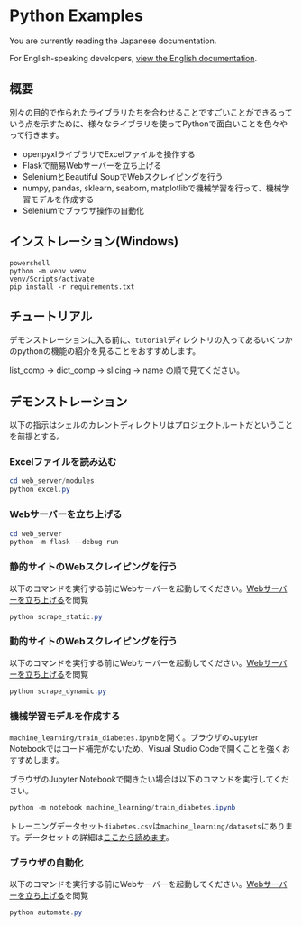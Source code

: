 # Python Examples

You are currently reading the Japanese documentation.

For English-speaking developers, [view the English documentation](docs/README-en.md).

## 概要

別々の目的で作られたライブラリたちを合わせることですごいことができるっていう点を示すために、様々なライブラリを使ってPythonで面白いことを色々やって行きます。

- openpyxlライブラリでExcelファイルを操作する
- Flaskで簡易Webサーバーを立ち上げる
- SeleniumとBeautiful SoupでWebスクレイピングを行う
- numpy, pandas, sklearn, seaborn, matplotlibで機械学習を行って、機械学習モデルを作成する
- Seleniumでブラウザ操作の自動化

## インストレーション(Windows)

```
powershell
python -m venv venv
venv/Scripts/activate
pip install -r requirements.txt
```

## チュートリアル

デモンストレーションに入る前に、`tutorial`ディレクトリの入ってあるいくつかのpythonの機能の紹介を見ることをおすすめします。

list_comp -> dict_comp -> slicing -> name の順で見てください。

## デモンストレーション

以下の指示はシェルのカレントディレクトリはプロジェクトルートだということを前提とする。

### Excelファイルを読み込む

```powershell
cd web_server/modules
python excel.py
```

### Webサーバーを立ち上げる

```powershell
cd web_server
python -m flask --debug run
```

### 静的サイトのWebスクレイピングを行う

以下のコマンドを実行する前にWebサーバーを起動してください。[Webサーバーを立ち上げる](#webサーバーを立ち上げる)を閲覧

```powershell
python scrape_static.py
```

### 動的サイトのWebスクレイピングを行う

以下のコマンドを実行する前にWebサーバーを起動してください。[Webサーバーを立ち上げる](#webサーバーを立ち上げる)を閲覧

```powershell
python scrape_dynamic.py
```

### 機械学習モデルを作成する

`machine_learning/train_diabetes.ipynb`を開く。ブラウザのJupyter Notebookではコード補完がないため、Visual Studio Codeで開くことを強くおすすめします。

ブラウザのJupyter Notebookで開きたい場合は以下のコマンドを実行してください。
```powershell
python -m notebook machine_learning/train_diabetes.ipynb
```

トレーニングデータセット`diabetes.csv`は`machine_learning/datasets`にあります。データセットの詳細は[ここから読めます](https://www.kaggle.com/datasets/mathchi/diabetes-data-set)。

### ブラウザの自動化

以下のコマンドを実行する前にWebサーバーを起動してください。[Webサーバーを立ち上げる](#webサーバーを立ち上げる)を閲覧

```powershell
python automate.py
```